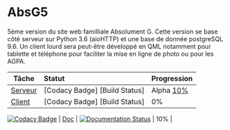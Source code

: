 # AbsG5

5ème version du site web familliale Absolument G. Cette version se base côté serveur sur Python 3.6 (aioHTTP) et une base de donnée postgreSQL 9.6. Un client lourd sera peut-être développé en QML notamment pour tablette et téléphone pour faciliter la mise en ligne de photo ou pour les AGPA.


| Tâche         | Statut          | Progression |
| ------------- |:-------------|:--------------|
| [Serveur](https://github.com/ikit/AbsG5)       | \[Codacy Badge] \[Build Status] | Alpha [10%](https://github.com/ikit/AbsG5/milestone/1) |
| [Client]()        |  \[Codacy Badge] \[Build Status] | 0% |
[![Codacy Badge](https://api.codacy.com/project/badge/Grade/6db27a848d4c4f04a5853942a682e0c0)](https://www.codacy.com/app/Ikit/AbsG5?utm_source=github.com&utm_medium=referral&utm_content=ikit/AbsG5&utm_campaign=badger)
| [Doc](http://absg5.readthedocs.io/fr/latest/)           | [![Documentation Status](https://readthedocs.org/projects/absg5/badge/?version=latest)](http://absg5.readthedocs.io/fr/latest/?badge=latest) | 10% |
